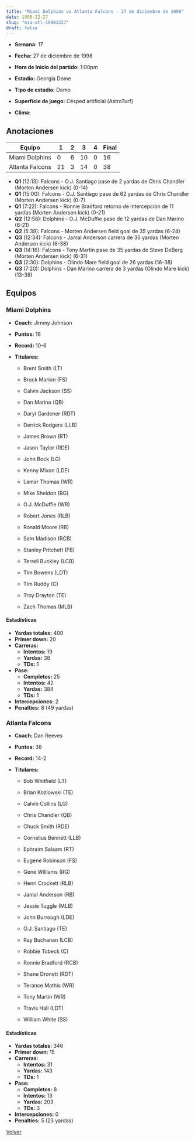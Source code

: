 ```yaml
---
title: "Miami Dolphins vs Atlanta Falcons - 27 de diciembre de 1998"
date: 1998-12-27
slug: "mia-atl-19981227"
draft: false
---
```


* **Semana:** 17
* **Fecha:** 27 de diciembre de 1998

* **Hora de Inicio del partido:** 1:00pm
* **Estadio:** Georgia Dome
* **Tipo de estadio:** Domo
* **Superficie de juego:** Césped artificial (AstroTurf)
* **Clima:** 





## Anotaciones
| Equipo | 1 | 2 | 3 | 4 | Final |
|--------|---|---|---|---|-------|
| Miami Dolphins  | 0 | 6 | 10 | 0  | 16 |
| Atlanta Falcons  | 21 | 3 | 14 | 0  | 38 |
* **Q1** (12:13): Falcons - O.J. Santiago pase de 2 yardas de Chris Chandler (Morten Andersen kick) (0-14)
* **Q1** (15:00): Falcons - O.J. Santiago pase de 62 yardas de Chris Chandler (Morten Andersen kick) (0-7)
* **Q1** (7:22): Falcons - Ronnie Bradford retorno de intercepción de 11 yardas (Morten Andersen kick) (0-21)
* **Q2** (12:58): Dolphins - O.J. McDuffie pase de 12 yardas de Dan Marino (6-21)
* **Q2** (5:39): Falcons - Morten Andersen field goal de 35 yardas (6-24)
* **Q3** (12:34): Falcons - Jamal Anderson carrera de 36 yardas (Morten Andersen kick) (6-38)
* **Q3** (14:16): Falcons - Tony Martin pase de 35 yardas de Steve DeBerg (Morten Andersen kick) (6-31)
* **Q3** (2:30): Dolphins - Olindo Mare field goal de 26 yardas (16-38)
* **Q3** (7:20): Dolphins - Dan Marino carrera de 3 yardas (Olindo Mare kick) (13-38)


## Equipos


### Miami Dolphins
* **Coach:** Jimmy Johnson
* **Puntos:** 16
* **Record:** 10-6
* **Titulares:** 

  * Brent Smith (LT) 

  * Brock Marion (FS) 

  * Calvin Jackson (SS) 

  * Dan Marino (QB) 

  * Daryl Gardener (RDT) 

  * Derrick Rodgers (LLB) 

  * James Brown (RT) 

  * Jason Taylor (RDE) 

  * John Bock (LG) 

  * Kenny Mixon (LDE) 

  * Lamar Thomas (WR) 

  * Mike Sheldon (RG) 

  * O.J. McDuffie (WR) 

  * Robert Jones (RLB) 

  * Ronald Moore (RB) 

  * Sam Madison (RCB) 

  * Stanley Pritchett (FB) 

  * Terrell Buckley (LCB) 

  * Tim Bowens (LDT) 

  * Tim Ruddy (C) 

  * Troy Drayton (TE) 

  * Zach Thomas (MLB) 

#### Estadísticas
* **Yardas totales:** 400
* **Primer down:** 20
* **Carreras:**
  * **Intentos:** 19
  * **Yardas:** 38
  * **TDs:** 1
* **Pase:**
  * **Completos:** 25
  * **Intentos:** 42
  * **Yardas:** 384
  * **TDs:** 1
* **Intercepciones:** 2
* **Penalties:** 8 (49 yardas)

### Atlanta Falcons
* **Coach:** Dan Reeves
* **Puntos:** 38
* **Record:** 14-2
* **Titulares:** 

  * Bob Whitfield (LT) 

  * Brian Kozlowski (TE) 

  * Calvin Collins (LG) 

  * Chris Chandler (QB) 

  * Chuck Smith (RDE) 

  * Cornelius Bennett (LLB) 

  * Ephraim Salaam (RT) 

  * Eugene Robinson (FS) 

  * Gene Williams (RG) 

  * Henri Crockett (RLB) 

  * Jamal Anderson (RB) 

  * Jessie Tuggle (MLB) 

  * John Burrough (LDE) 

  * O.J. Santiago (TE) 

  * Ray Buchanan (LCB) 

  * Robbie Tobeck (C) 

  * Ronnie Bradford (RCB) 

  * Shane Dronett (RDT) 

  * Terance Mathis (WR) 

  * Tony Martin (WR) 

  * Travis Hall (LDT) 

  * William White (SS) 

#### Estadísticas
* **Yardas totales:** 346
* **Primer down:** 15
* **Carreras:**
  * **Intentos:** 31
  * **Yardas:** 143
  * **TDs:** 1
* **Pase:**
  * **Completos:** 8
  * **Intentos:** 13
  * **Yardas:** 203
  * **TDs:** 3
* **Intercepciones:** 0
* **Penalties:** 5 (23 yardas)


[Volver](/historia/1998)
